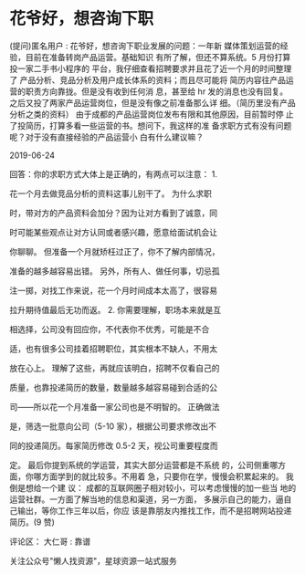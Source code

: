 # 花爷好，想咨询下职

(提问)匿名用户 : 花爷好，想咨询下职业发展的问题：一年新 媒体策划运营的经验，目前在准备转岗产品运营。基础知识 有所了解，但还不算系统。5 月份打算投一家二手书小程序的 平台，我仔细查看招聘要求并且花了近一个月的时间整理了 产品分析、竞品分析及用户成长体系的资料；而且尽可能将 简历内容往产品运营的职责方向靠拢。但是没有收到任何消 息，甚至给 hr 发的消息也没有回复。 之后又投了两家产品运营岗位，但是没有像之前准备那么详 细。（简历里没有产品分析之类的资料） 由于成都的产品运营岗位发布有限和其他原因，目前暂时停 止了投简历，打算多看一些运营的书。想问下，我这样的准 备求职方式有没有问题呢？对于没有直接经验的产品运营小 白有什么建议嘛？

2019-06-24

回答：你的求职方式大体上是正确的，有两点可以注意： 1.

花一个月去做竞品分析的资料这事儿别干了。 为什么求职

时，带对方的产品资料会加分？因为让对方看到了诚意，同

时可能某些观点让对方认同或者感兴趣，愿意给面试机会让

你聊聊。 但准备一个月就矫枉过正了，你不了解内部情况，

准备的越多越容易出错。 另外，所有人、做任何事，切忌孤

注一掷，对找工作来说，花一个月时间成本太高了，很容易

拉升期待值最后无功而返。 2\. 你需要理解，职场本来就是互

相选择，公司没有回应你，不代表你不优秀，可能是不合

适，也有很多公司挂着招聘职位，其实根本不缺人，不用太

放在心上。 理解了这些，再就应该明白，招聘不仅看自己的

质量，也靠投递简历的数量，数量越多越容易碰到合适的公

司——所以花一个月准备一家公司也是不明智的。 正确做法

是，筛选一批意向公司（5-10 家），根据公司要求修改出不

同的投递简历。每家简历修改 0.5-2 天，视公司重要程度而

定。 最后你提到系统的学运营，其实大部分运营都是不系统 的，公司侧重哪方面，你哪方面学到的就比较多。不用着 急，只要你在学，慢慢会积累起来的。 我倒是想给一个建 议： 成都的互联网圈子相对较小，可以考虑慢慢的加一些当 地的运营社群。一方面了解当地的信息和渠道，另一方面， 多展示自己的能力，逼自己输出，等你工作三年以后，你应 该是靠朋友内推找工作，而不是招聘网站投递简历。(9 赞)

评论区： 大仁哥 : 靠谱

关注公众号"懒人找资源"，星球资源一站式服务